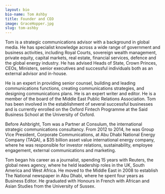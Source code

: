 ```yaml
---
layout: bio
bio-name: Tom Ashby
title: Founder and CEO
image: GraceHopper.jpg
slug: tom-ashby
---
```


Tom is a strategic communications advisor with a background in global media. He has specialist knowledge across a wide range of government and business activities, including Royal Courts, sovereign wealth management, private equity, capital markets, real estate, financial services, defence and the global energy industry. He has advised Heads of State, Crown Princes, CEOs, Ministers, senior executives and successful individuals both as an external advisor and in-house.

He is an expert in providing senior counsel, building and leading communications functions, creating communications strategies, and designing communications plans. He is an expert writer and editor. He is a member of the board of the Middle East Public Relations Association. Tom has been involved in the establishment of several successful businesses and is currently enrolled on the Oxford Fintech Programme at the Said Business School at the University of Oxford.

Before Ashbright, Tom was a Partner at Consulum, the international strategic communications consultancy. From 2012 to 2014, he was Group Vice President, Corporate Communications, at Abu Dhabi National Energy Company (TAQA), a $35 billion asset value international energy company, where he was responsible for investor relations, sustainability, employee engagement, external communications and marketing.

Tom began his career as a journalist, spending 15 years with Reuters, the global news agency, where he held leadership roles in the UK, South America and West Africa. He moved to the Middle East in 2008 to establish The National newspaper in Abu Dhabi, where he spent four years as Business Editor. He graduated with Honours in French with African and Asian Studies from the University of Sussex.
